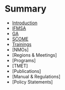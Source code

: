 # Summary

* [Introduction](README.md)
* [IFMSA](IFMSA.md)
* [GA](GA.md)
* [SCOME](SCOME.md)
* [Trainings](trainings.md)
* [NMOs]
* [Regions & Meetings]
* [Programs]
* [TMET]
* [Publications]
* [Manual & Regulations]
* [Policy Statements]


